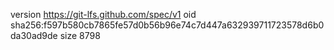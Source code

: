 version https://git-lfs.github.com/spec/v1
oid sha256:f597b580cb7865fe57d0b56b96e74c7d447a632939711723578d6b0da30ad9de
size 8798
